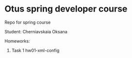 # Otus spring developer course
Repo for spring course

Student: Cherniavskaia Oksana

Homeworks:

1) Task 1
hw01-xml-config